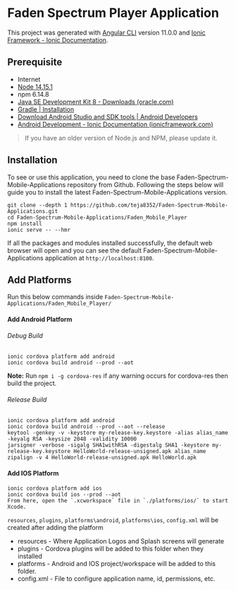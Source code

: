 

# Faden Spectrum Player Application

This project was generated with [Angular CLI](https://github.com/angular/angular-cli) version 11.0.0 and [Ionic Framework - Ionic Documentation](https://ionicframework.com/docs).

## Prerequisite

* Internet
* [Node 14.15.1](https://nodejs.org/en/download/)
* npm 6.14.8
* [Java SE Development Kit 8 - Downloads (oracle.com)](https://www.oracle.com/java/technologies/javase/javase-jdk8-downloads.html)
* [Gradle | Installation](https://gradle.org/install/)
* [Download Android Studio and SDK tools | Android Developers](https://developer.android.com/studio)
* [Android Development - Ionic Documentation (ionicframework.com)](https://ionicframework.com/docs/developing/android)

> If you have an older version of Node.js and NPM, please update it.

## Installation

To see or use this application, you need to clone the base Faden-Spectrum-Mobile-Applications repository from Github. Following the steps below will guide you to install the latest Faden-Spectrum-Mobile-Applications version.

```
git clone --depth 1 https://github.com/teja8352/Faden-Spectrum-Mobile-Applications.git 
cd Faden-Spectrum-Mobile-Applications/Faden_Mobile_Player
npm install  
ionic serve -- --hmr
```
If all the packages and modules installed successfully, the default web browser will open and you can see the default Faden-Spectrum-Mobile-Applications application at `http://localhost:8100`. 

## Add Platforms
Run this below commands inside `Faden-Spectrum-Mobile-Applications/Faden_Mobile_Player/`
#### Add Android Platform
###### Debug Build
```
ionic cordova platform add android 
ionic cordova build android --prod --aot
```
**Note:**  Run `npm i -g cordova-res`  if any warning occurs for cordova-res then build the project.
###### Release Build
```
ionic cordova platform add android 
ionic cordova build android --prod --aot --release
keytool -genkey -v -keystore my-release-key.keystore -alias alias_name -keyalg RSA -keysize 2048 -validity 10000
jarsigner -verbose -sigalg SHA1withRSA -digestalg SHA1 -keystore my-release-key.keystore HelloWorld-release-unsigned.apk alias_name
zipalign -v 4 HelloWorld-release-unsigned.apk HelloWorld.apk
```

#### Add IOS Platform
```
ionic cordova platform add ios 
ionic cordova build ios --prod --aot
From here, open the `.xcworkspace` file in `./platforms/ios/` to start Xcode.
```
 `resources`, `plugins`, `platforms\android`,  `platforms\ios`, `config.xml` will be created after adding the platform
 

 - resources - Where Application Logos and Splash screens will generate
 - plugins - Cordova plugins will be added to this folder when they installed
 - platforms - Android and IOS project/workspace will be added to this folder. 
 - config.xml - File to configure application name, id, permissions, etc. 

 

